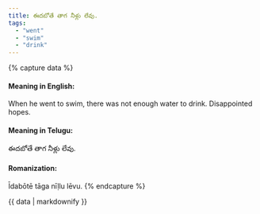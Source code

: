 ```yaml
---
title: ఈదబోతే తాగ నీళ్లు లేవు.
tags:
  - "went"
  - "swim"
  - "drink"
---
```


{% capture data %}
#### Meaning in English:
When he went to swim, there was not enough water to drink.
Disappointed hopes.

#### Meaning in Telugu:
ఈదబోతే తాగ నీళ్లు లేవు.

#### Romanization:
Īdabōtē tāga nīḷlu lēvu.
{% endcapture %}

{{ data | markdownify }}

